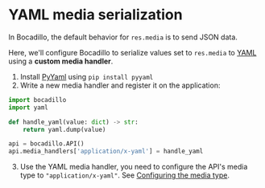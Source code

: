 # YAML media serialization

In Bocadillo, the default behavior for `res.media` is to send JSON data.

Here, we'll configure Bocadillo to serialize values set to `res.media` to [YAML] using a **custom media handler**.

1. Install [PyYaml][pyyaml] using `pip install pyyaml`
2. Write a new media handler and register it on the application:

```python
import bocadillo
import yaml

def handle_yaml(value: dict) -> str:
    return yaml.dump(value)

api = bocadillo.API()
api.media_handlers['application/x-yaml'] = handle_yaml
```

3. Use the YAML media handler, you need to configure the API's media type to `"application/x-yaml"`. See [Configuring the media type](../guides/http/media.md#configuring-the-media-type).

[yaml]: http://yaml.org
[pyyaml]: https://pyyaml.org
